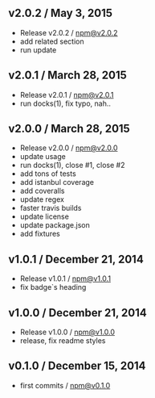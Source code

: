 

## v2.0.2 / May 3, 2015
- Release v2.0.2 / npm@v2.0.2
- add related section
- run update

## v2.0.1 / March 28, 2015
- Release v2.0.1 / npm@v2.0.1
- run docks(1), fix typo, nah..

## v2.0.0 / March 28, 2015
- Release v2.0.0 / npm@v2.0.0
- update usage
- run docks(1), close #1, close #2
- add tons of tests
- add istanbul coverage
- add coveralls
- update regex
- faster travis builds
- update license
- update package.json
- add fixtures

## v1.0.1 / December 21, 2014
- Release v1.0.1 / npm@v1.0.1
- fix badge`s heading

## v1.0.0 / December 21, 2014
- Release v1.0.0 / npm@v1.0.0
- release, fix readme styles

## v0.1.0 / December 15, 2014
- first commits / npm@v0.1.0
